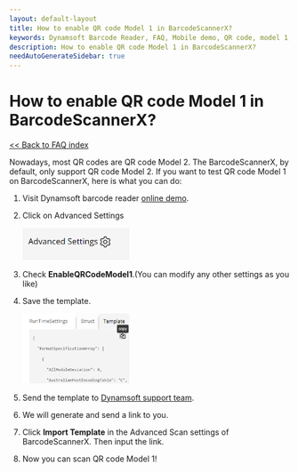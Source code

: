 ```yaml
---
layout: default-layout
title: How to enable QR code Model 1 in BarcodeScannerX?
keywords: Dynamsoft Barcode Reader, FAQ, Mobile demo, QR code, model 1, ios
description: How to enable QR code Model 1 in BarcodeScannerX?
needAutoGenerateSidebar: true
---
```


# How to enable QR code Model 1 in BarcodeScannerX?

[<< Back to FAQ index](index.md)

Nowadays, most QR codes are QR code Model 2. The BarcodeScannerX, by default, only support QR code Model 2. If you want to test QR code Model 1 on BarcodeScannerX, here is what you can do: 

1. Visit Dynamsoft barcode reader <a href="https://demo.dynamsoft.com/barcode-reader/" target="_blank">online demo</a>.
2. Click on Advanced Settings

   <div align="left">
      <p><img src="../../assets/advanced-settings.jpg" width="40%" alt="advanced settings"></p>
   </div>

3. Check **EnableQRCodeModel1**.(You can modify any other settings as you like)
4. Save the template.

   <div align="left">
      <p><img src="../../assets/save-template.jpg" width="40%" alt="save template"></p>
   </div>

5. Send the template to <a href="https://www.dynamsoft.com/company/contact/?ver=latest" target="_blank">Dynamsoft support team</a>.
6. We will generate and send a link to you.
7. Click **Import Template** in the Advanced Scan settings of BarcodeScannerX. Then input the link.
8. Now you can scan QR code Model 1!
